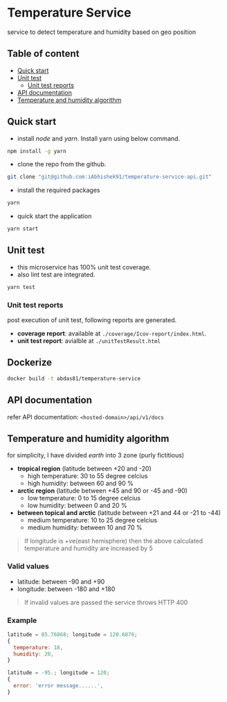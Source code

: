 # Temperature Service

service to detect temperature and humidity based on geo position

## Table of content

* [Quick start](#Quick-start)
* [Unit test](#Unit-test)
  * [Unit test reports](#Unit-test-reports)
* [API documentation](#API-documentation)
* [Temperature and humidity algorithm](#Temperature-and-humidity-algorithm)

## Quick start

* install *node* and *yarn*. Install yarn using below command.

```sh
npm install -g yarn
```

* clone the repo from the github.

```sh
git clone "git@github.com:iAbhishek91/temperature-service-api.git"
```

* install the required packages

```sh
yarn
```

* quick start the application

```sh
yarn start
```

## Unit test

* this microservice has 100% unit test coverage.
* also lint test are integrated.

```sh
yarn test
```

### Unit test reports

post execution of unit test, following reports are generated.

* **coverage report**: available at `./coverage/Icov-report/index.html`.
* **unit test report**: avialble at `./unitTestResult.html`

## Dockerize

```sh
docker build -t abdas81/temperature-service
```

## API documentation

refer API documentation: `<hosted-domain>/api/v1/docs`

## Temperature and humidity algorithm

for simplicity, I have divided *earth* into 3 zone (purly fictitious)

* **tropical region** (latitude between +20 and -20)
  * high temperature: 30 to 55 degree celcius
  * high humidity: between 60 and 90 %
* **arctic region** (latitude between +45 and 90 or -45 and -90)
  * low temperature: 0 to 15 degree celcius
  * low humidity: between 0 and 20 %
* **between topical and arctic** (latitude between +21 and 44 or -21 to -44)
  * medium temperature: 10 to 25 degree celcius
  * medium humidity: between 10 and 70 %

> If longitude is +ve(east hemisphere)
> then the above calculated temperature and humidity are increased by 5

### Valid values

* latitude: between -90 and +90
* longitude: between -180 and +180

> If invalid values are passed the service throws HTTP 400

### Example

```js
latitude = 85.76868; longitude = 120.6876;
{
  temperature: 18,
  humidity: 20,
}
```

```js
latitude = -95.; longitude = 120;
{
  error: 'error message......',
}
```
